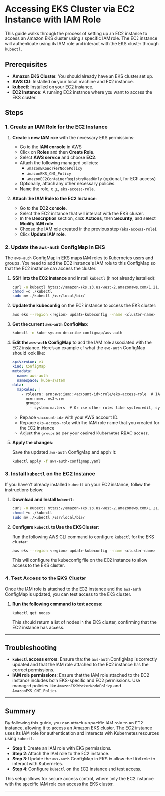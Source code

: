 

# Accessing EKS Cluster via EC2 Instance with IAM Role

This guide walks through the process of setting up an EC2 instance to access an Amazon EKS cluster using a specific IAM role. The EC2 instance will authenticate using its IAM role and interact with the EKS cluster through `kubectl`.

## Prerequisites

- **Amazon EKS Cluster**: You should already have an EKS cluster set up.
- **AWS CLI**: Installed on your local machine and EC2 instance.
- **kubectl**: Installed on your EC2 instance.
- **EC2 Instance**: A running EC2 instance where you want to access the EKS cluster.

## Steps

### 1. Create an IAM Role for the EC2 Instance

1. **Create a new IAM role** with the necessary EKS permissions:
   - Go to the **IAM console** in AWS.
   - Click on **Roles** and then **Create Role**.
   - Select **AWS service** and choose **EC2**.
   - Attach the following managed policies:
     - `AmazonEKSWorkerNodePolicy`
     - `AmazonEKS_CNI_Policy`
     - `AmazonEC2ContainerRegistryReadOnly` (optional, for ECR access)
   - Optionally, attach any other necessary policies.
   - Name the role, e.g., `eks-access-role`.

2. **Attach the IAM Role to the EC2 Instance**:
   - Go to the **EC2 console**.
   - Select the EC2 instance that will interact with the EKS cluster.
   - In the **Description** section, click **Actions**, then **Security**, and select **Modify IAM role**.
   - Choose the IAM role created in the previous step (`eks-access-role`).
   - Click **Update IAM role**.

### 2. Update the `aws-auth` ConfigMap in EKS

The `aws-auth` ConfigMap in EKS maps IAM roles to Kubernetes users and groups. You need to add the EC2 instance's IAM role to this ConfigMap so that the EC2 instance can access the cluster.

1. **SSH into the EC2 instance** and install `kubectl` (if not already installed):

   ```bash
   curl -o kubectl https://amazon-eks.s3.us-west-2.amazonaws.com/1.21.4/2021-10-07/bin/linux/amd64/kubectl
   chmod +x ./kubectl
   sudo mv ./kubectl /usr/local/bin/
   ```

2. **Update the kubeconfig** on the EC2 instance to access the EKS cluster:

   ```bash
   aws eks --region <region> update-kubeconfig --name <cluster-name>
   ```

3. **Get the current `aws-auth` ConfigMap**:

   ```bash
   kubectl -n kube-system describe configmap/aws-auth
   ```

4. **Edit the `aws-auth` ConfigMap** to add the IAM role associated with the EC2 instance. Here’s an example of what the `aws-auth` ConfigMap should look like:

   ```yaml
   apiVersion: v1
   kind: ConfigMap
   metadata:
     name: aws-auth
     namespace: kube-system
   data:
     mapRoles: |
       - rolearn: arn:aws:iam::<account-id>:role/eks-access-role  # IAM role attached to EC2 instance
         username: ec2-user
         groups:
           - system:masters  # Or use other roles like system:edit, system:view, etc.
   ```

   - Replace `<account-id>` with your AWS account ID.
   - Replace `eks-access-role` with the IAM role name that you created for the EC2 instance.
   - Adjust the `groups` as per your desired Kubernetes RBAC access.

5. **Apply the changes**:

   Save the updated `aws-auth` ConfigMap and apply it:

   ```bash
   kubectl apply -f aws-auth-configmap.yaml
   ```

### 3. Install `kubectl` on the EC2 Instance

If you haven't already installed `kubectl` on your EC2 instance, follow the instructions below:

1. **Download and Install `kubectl`**:

   ```bash
   curl -o kubectl https://amazon-eks.s3.us-west-2.amazonaws.com/1.21.4/2021-10-07/bin/linux/amd64/kubectl
   chmod +x ./kubectl
   sudo mv ./kubectl /usr/local/bin/
   ```

2. **Configure `kubectl` to Use the EKS Cluster**:

   Run the following AWS CLI command to configure `kubectl` for the EKS cluster:

   ```bash
   aws eks --region <region> update-kubeconfig --name <cluster-name>
   ```

   This will configure the kubeconfig file on the EC2 instance to allow access to the EKS cluster.

### 4. Test Access to the EKS Cluster

Once the IAM role is attached to the EC2 instance and the `aws-auth` ConfigMap is updated, you can test access to the EKS cluster.

1. **Run the following command to test access**:

   ```bash
   kubectl get nodes
   ```

   This should return a list of nodes in the EKS cluster, confirming that the EC2 instance has access.

---

## Troubleshooting

- **`kubectl` access errors**: Ensure that the `aws-auth` ConfigMap is correctly updated and that the IAM role attached to the EC2 instance has the correct permissions.
- **IAM role permissions**: Ensure that the IAM role attached to the EC2 instance includes both EKS-specific and EC2 permissions. Use managed policies like `AmazonEKSWorkerNodePolicy` and `AmazonEKS_CNI_Policy`.

---

## Summary

By following this guide, you can attach a specific IAM role to an EC2 instance, allowing it to access an Amazon EKS cluster. The EC2 instance uses its IAM role for authentication and interacts with Kubernetes resources using `kubectl`.

- **Step 1**: Create an IAM role with EKS permissions.
- **Step 2**: Attach the IAM role to the EC2 instance.
- **Step 3**: Update the `aws-auth` ConfigMap in EKS to allow the IAM role to interact with Kubernetes.
- **Step 4**: Configure `kubectl` on the EC2 instance and test access.

This setup allows for secure access control, where only the EC2 instance with the specific IAM role can access the EKS cluster.

---
